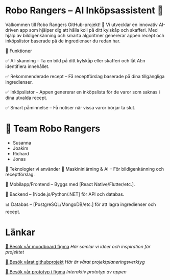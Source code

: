 # Robo Rangers – AI Inköpsassistent 🤖

Välkommen till Robo Rangers GitHub-projekt! 🚀 
Vi utvecklar en innovativ AI-driven app som hjälper dig att hålla koll på ditt kylskåp och skafferi. Med hjälp av bildigenkänning och smarta algoritmer genererar appen recept och inköpslistor baserade på de ingredienser du redan har.

🌟 Funktioner

✅ AI-skanning – Ta en bild på ditt kylskåp eller skafferi och låt AI:n identifiera innehållet.

✅ Rekommenderade recept – Få receptförslag baserade på dina tillgängliga ingredienser.

✅ Inköpslistor – Appen genererar en inköpslista för de varor som saknas i dina utvalda recept.

✅ Smart påminnelse – Få notiser när vissa varor börjar ta slut.


# 👥 Team Robo Rangers
- Susanna
- Joakim
- Richard
- Jonas
  
🔧 Teknologier vi använder
🧠 Maskininlärning & AI – För bildigenkänning och receptförslag.

📱 Mobilapp/Frontend – Byggs med [React Native/Flutter/etc.].

🔗 Backend – [Node.js/Python/.NET] för API och databas.

📊 Databas – [PostgreSQL/MongoDB/etc.] för att lagra ingredienser och recept.


# Länkar
  [🔗 Besök vår moodboard figma](https://www.figma.com/board/SlL4SBqAyC1dtHEfaol4DL/Welcome-to-FigJam?node-id=0-1&p=f&t=kXwrT8QwHOp2AHuS-0)
  _Här samlar vi idéer och inspiration för projektet_
  

  [🔗 Besök vårat githubprojekt](https://github.com/users/Vence85/projects/1)
   _Här är vårat projektplaneringsverktyg_
 
  
  [🔗 Besök vår prototyp i figma](https://www.figma.com/proto/eyD0PqZbFA0ZFb6DSJOM4h/PlanEat_Prototype?node-id=1-1188&starting-point-node-id=1%3A1188)
   _Interaktiv prototyp av appen_

  
  
